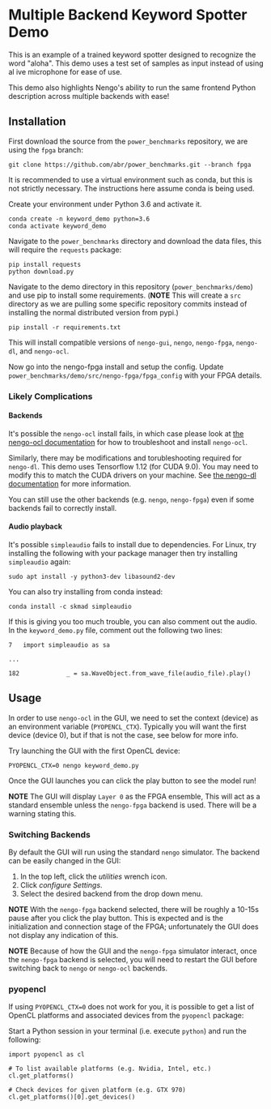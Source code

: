 # Multiple Backend Keyword Spotter Demo

This is an example of a trained keyword spotter designed to recognize the word
"aloha". This demo uses a test set of samples as input instead of using al ive
microphone for ease of use.

This demo also highlights Nengo's ability to run the same frontend Python
description across multiple backends with ease!


## Installation

First download the source from the ``power_benchmarks`` repository, we are using
the ``fpga`` branch:
```
git clone https://github.com/abr/power_benchmarks.git --branch fpga
```

It is recommended to use a virtual environment such as conda, but this is not
strictly necessary. The instructions here assume conda is being used.

Create your environment under Python 3.6 and activate it.
```
conda create -n keyword_demo python=3.6
conda activate keyword_demo
```

Navigate to the ``power_benchmarks`` directory and download the data files, this
will require the ``requests`` package:
```
pip install requests
python download.py
```

Navigate to the demo directory in this repository (``power_benchmarks/demo``)
and use pip to install some requirements. (**NOTE** This will create a ``src``
directory as we are pulling some specific repository commits instead of
installing the normal distributed version from pypi.)
```
pip install -r requirements.txt
```

This will install compatible versions of ``nengo-gui``, ``nengo``,
``nengo-fpga``, ``nengo-dl``, and ``nengo-ocl``.

Now go into the nengo-fpga install and setup the config. Update
``power_benchmarks/demo/src/nengo-fpga/fpga_config`` with your FPGA details.


### Likely Complications

#### Backends

It's possible the ``nengo-ocl`` install fails, in which case please look at [the
nengo-ocl documentation](https://github.com/nengo/nengo-ocl) for how to
troubleshoot and install ``nengo-ocl``.

Similarly, there may be modifications and torubleshooting required for
``nengo-dl``. This demo uses Tensorflow 1.12 (for CUDA 9.0). You may need to
modify this to match the CUDA drivers on your machine. See
[the nengo-dl documentation](https://www.nengo.ai/nengo-dl/)
for more information.

You can still use the other backends (e.g. ``nengo``, ``nengo-fpga``) even if
some backends fail to correctly install.


#### Audio playback

It's possible ``simpleaudio`` fails to install due to dependencies. For Linux,
try installing the following with your package manager then try installing
``simpleaudio`` again:

```
sudo apt install -y python3-dev libasound2-dev
```

You can also try installing from conda instead:
```
conda install -c skmad simpleaudio
```

If this is giving you too much trouble, you can also comment out the audio. In
the ``keyword_demo.py`` file, comment out the following two lines:
```
7   import simpleaudio as sa

...

182             _ = sa.WaveObject.from_wave_file(audio_file).play()
```


## Usage

In order to use ``nengo-ocl`` in the GUI, we need to set the context (device) as
an environment variable (``PYOPENCL_CTX``). Typically you will want the first
device (device 0), but if that is not the case, see below for more info.

Try launching the GUI with the first OpenCL device:
```
PYOPENCL_CTX=0 nengo keyword_demo.py
```

Once the GUI launches you can click the play button to see the model run!

**NOTE** The GUI will display ``Layer 0`` as the FPGA ensemble, This will act as
a standard ensemble unless the ``nengo-fpga`` backend is used. There will be a
warning stating this.


### Switching Backends

By default the GUI will run using the standard ``nengo`` simulator. The backend
can be easily changed in the GUI:

1. In the top left, click the _utilities_ wrench icon.
2. Click _configure Settings_.
3. Select the desired backend from the drop down menu.


**NOTE** With the ``nengo-fpga`` backend selected, there will be roughly a
10-15s pause after you click the play button. This is expected and is the
initialization and connection stage of the FPGA; unfortunately the GUI does
not display any indication of this.

**NOTE** Because of how the GUI and the ``nengo-fpga`` simulator interact, once
the ``nengo-fpga`` backend is selected, you will need to restart the GUI
before switching back to ``nengo`` or ``nengo-ocl`` backends.


### pyopencl

If using ``PYOPENCL_CTX=0`` does not work for you, it is possible to get a list
of OpenCL platforms and associated devices from the ``pyopencl`` package:

Start a Python session in your terminal (i.e. execute ``python``) and run the
following:
```
import pyopencl as cl

# To list available platforms (e.g. Nvidia, Intel, etc.)
cl.get_platforms()

# Check devices for given platform (e.g. GTX 970)
cl.get_platforms()[0].get_devices()
```
